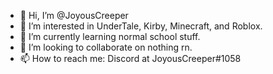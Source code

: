 - 👋 Hi, I’m @JoyousCreeper
- 👀 I’m interested in UnderTale, Kirby, Minecraft, and Roblox.
- 🌱 I’m currently learning normal school stuff.
- 💞️ I’m looking to collaborate on nothing rn.
- 📫 How to reach me: Discord at JoyousCreeper#1058

<!---
JoyousCreeper/JoyousCreeper is a ✨ special ✨ repository because its `README.md` (this file) appears on your GitHub profile.
You can click the Preview link to take a look at your changes.
--->
